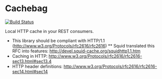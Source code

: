 # Cachebag #

[![Build Status](https://secure.travis-ci.org/abril/cachebag.png)](http://travis-ci.org/abril/cachebag])

Local HTTP cache in your REST consumers.

* This library should be compliant with HTTP/1.1 (http://www.w3.org/Protocols/rfc2616/rfc2616)
** Squid translated this RFC into features: http://devel.squid-cache.org/squidhttp1.1.htm
* Caching in HTTP: http://www.w3.org/Protocols/rfc2616/rfc2616-sec13.html#sec13.4
* HTTP header definitions: http://www.w3.org/Protocols/rfc2616/rfc2616-sec14.html#sec14

